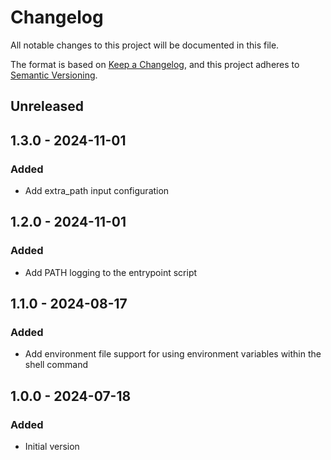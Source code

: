 # Changelog

All notable changes to this project will be documented in this file.

The format is based on [Keep a Changelog](https://keepachangelog.com/en/1.0.0/),
and this project adheres to [Semantic Versioning](https://semver.org/spec/v2.0.0.html).

## Unreleased

## 1.3.0 - 2024-11-01
### Added
- Add extra_path input configuration

## 1.2.0 - 2024-11-01
### Added
- Add PATH logging to the entrypoint script

## 1.1.0 - 2024-08-17
### Added
- Add environment file support for using environment variables within the shell command

## 1.0.0 - 2024-07-18
### Added
- Initial version
